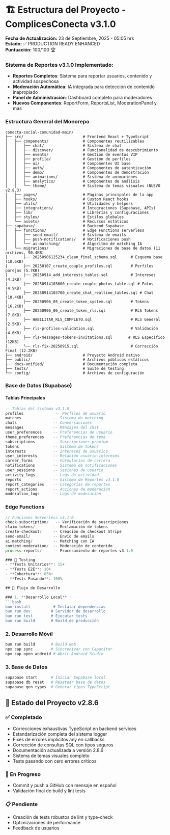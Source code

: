# 🏗️ Estructura del Proyecto - ComplicesConecta v3.1.0

**Fecha de Actualización:** 23 de Septiembre, 2025 - 05:05 hrs  
**Estado:** ✅ PRODUCTION READY ENHANCED  
**Puntuación:** 100/100 🏆

### Sistema de Reportes v3.1.0 Implementado:
- **Reportes Completos**: Sistema para reportar usuarios, contenido y actividad sospechosa
- **Moderación Automática**: IA integrada para detección de contenido inapropiado
- **Panel de Administración**: Dashboard completo para moderadores
- **Nuevos Componentes**: ReportForm, ReportsList, ModerationPanel y más

### Estructura General del Monorepo

```
conecta-social-comunidad-main/
├── src/                          # Frontend React + TypeScript
│   ├── components/               # Componentes reutilizables
│   │   ├── chat/                 # Sistema de chat
│   │   ├── discover/             # Funcionalidad de descubrimiento
│   │   ├── events/               # Gestión de eventos VIP
│   │   ├── profile/              # Gestión de perfiles
│   │   ├── ui/                   # Componentes UI base
│   │   ├── auth/                 # Componentes de autenticación
│   │   ├── demo/                 # Componentes de demostración
│   │   ├── animations/           # Sistema de animaciones
│   │   ├── analytics/            # Componentes de análisis
│   │   └── theme/                # Sistema de temas visuales (NUEVO v2.8.3)
│   ├── pages/                    # Páginas principales de la app
│   ├── hooks/                    # Custom React hooks
│   ├── utils/                    # Utilidades y helpers
│   ├── integrations/             # Integraciones (Supabase, APIs)
│   ├── lib/                      # Librerías y configuraciones
│   ├── styles/                   # Estilos globales
│   └── assets/                   # Recursos estáticos
├── supabase/                     # Backend Supabase
│   ├── functions/                # Edge Functions serverless
│   │   ├── send-email/           # Sistema de emails
│   │   ├── push-notifications/   # Notificaciones push
│   │   └── ai-matching/          # Algoritmo de matching IA
│   └── migrations/               # Migraciones de base de datos (11 archivos, 90.4KB)
│       ├── 20250906125234_clean_final_schema.sql      # Esquema base (10.6KB)
│       ├── 20250107_create_couple_profiles.sql        # Perfiles parejas (5.7KB)
│       ├── 20250914_add_interests_tables.sql          # Intereses (4.3KB)
│       ├── 20250914103600_create_couple_photos_table.sql # Fotos (4.9KB)
│       ├── 20250914103700_create_chat_realtime_tables.sql # Chat (10.4KB)
│       ├── 20250906_05_create_token_system.sql        # Tokens (16.2KB)
│       ├── 20250906_06_create_token_rls.sql           # RLS Tokens (7.8KB)
│       ├── HABILITAR_RLS_COMPLETO.sql                 # RLS General (2.5KB)
│       ├── rls-profiles-validation.sql                # Validación (4.6KB)
│       ├── rls-messages-tokens-invitations.sql       # RLS Específico (12KB)
│       └── rls-fix-20250915.sql                       # Corrección Final (12.2KB)
├── android/                      # Proyecto Android nativo
├── public/                       # Archivos públicos estáticos
├── docs-unified/                 # Documentación completa
├── tests/                        # Suite de testing
└── config/                       # Archivos de configuración
```

### Base de Datos (Supabase)

#### Tablas Principales
```sql
-- Tablas del Sistema v3.1.0
profiles              -- Perfiles de usuario
matches              -- Sistema de matching
chats                -- Conversaciones
messages             -- Mensajes del chat
user_preferences     -- Preferencias de usuario
theme_preferences    -- Preferencias de tema
subscriptions        -- Suscripciones premium
tokens               -- Sistema de tokens
interests            -- Intereses de usuarios
user_interests       -- Relación usuario-intereses
career_forms         -- Formularios de carrera
notifications        -- Sistema de notificaciones
user_sessions        -- Sesiones de usuario
activity_logs        -- Logs de actividad
reports              -- Sistema de Reportes v3.1.0
report_categories    -- Categorías de reportes
report_actions       -- Acciones de moderación
moderation_logs      -- Logs de moderación
```

### Edge Functions
```typescript
// Funciones Serverless v3.1.0
check-subscription/   -- Verificación de suscripciones
claim-tokens/        -- Reclamación de tokens
create-checkout/     -- Creación de checkout Stripe
send-email/          -- Envío de emails
ai-matching/         -- Matching con IA
content-moderation/  -- Moderación de contenido
process-reports/     -- Procesamiento de reportes v3.1.0

### 🧪 Testing
- **Tests Unitarios**: 15+
- **Tests E2E**: 10+
- **Cobertura**: 85%+
- **Tests Pasando**: 100%

## 🔄 Flujo de Desarrollo

### 1. **Desarrollo Local**
```bash
bun install          # Instalar dependencias
bun run dev         # Servidor de desarrollo
bun run test        # Ejecutar tests
bun run build       # Build de producción
```

### 2. **Desarrollo Móvil**
```bash
bun run build       # Build web
npx cap sync        # Sincronizar con Capacitor
npx cap open android # Abrir Android Studio
```

### 3. **Base de Datos**
```bash
supabase start      # Iniciar Supabase local
supabase db reset   # Resetear base de datos
supabase gen types  # Generar tipos TypeScript
```

## 🚀 Estado del Proyecto v2.8.6

### ✅ Completado
- Correcciones exhaustivas TypeScript en backend services
- Estandarización completa del sistema logger
- Fixes de errores implícitos any en callbacks
- Corrección de consultas SQL con tipos seguros
- Documentación actualizada a versión 2.8.6
- Sistema de temas visuales completo
- Tests pasando con cero errores críticos

### 🔄 En Progreso
- Commit y push a GitHub con mensaje en español
- Validación final de build y lint tests

### 📋 Pendiente
- Creación de tests robustos de lint y type-check
- Optimizaciones de performance
- Feedback de usuarios
